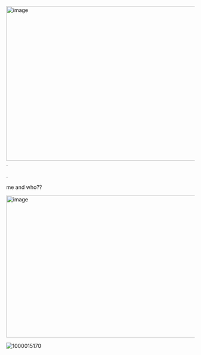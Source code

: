 <img width="735" height="414" alt="image" src="https://github.com/user-attachments/assets/a85fef71-b57e-442c-9f45-2d2c2eb2a1c0" />
.


.





me and who??


<img width="2000" height="380" alt="image" src="https://github.com/user-attachments/assets/5235c16a-9db7-4323-adb6-2751cc80bc54" />



![1000015170](https://github.com/user-attachments/assets/f4d770c9-68e3-4013-93ff-1122a6efe5f7)

